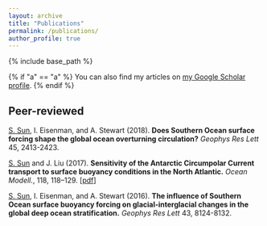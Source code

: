 ```yaml
---
layout: archive
title: "Publications"
permalink: /publications/
author_profile: true
---
```


{% include base_path %}

{% if "a" == "a" %}
  You can also find my articles on <a href="https://scholar.google.com/citations?user=IJMEC2EAAAAJ&hl=en">my Google Scholar profile</a>.
{% endif %}

## Peer-reviewed

<p><u>S. Sun</u>, I. Eisenman, and A. Stewart (2018). <b>Does Southern Ocean surface forcing shape the global ocean overturning circulation?</b> <i>Geophys Res Lett</i> 45, 2413-2423. </p>

<p><u>S. Sun</u> and J. Liu (2017). <b>Sensitivity of the Antarctic Circumpolar Current transport to surface buoyancy conditions in the North Atlantic.</b> <i>Ocean Modell.</i>, 118, 118–129. [<a href="files/Sun-Liu-2017-ACC.pdf">pdf</a>]</p>

<p><u>S. Sun</u>, I. Eisenman, and A. Stewart (2016). 
<b>The influence of Southern Ocean surface buoyancy forcing on glacial-interglacial changes in the global deep ocean stratification.</b> 
<i>Geophys Res Lett</i> 43, 8124-8132. </p>


